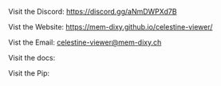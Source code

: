 Visit the Discord:
https://discord.gg/aNmDWPXd7B

Vist the Website:
<a href="https://mem-dixy.github.io/celestine-viewer/">https://mem-dixy.github.io/celestine-viewer/</a>

Vist the Email:
<a href="mailto:celestine-viewer@mem-dixy.ch">celestine-viewer@mem-dixy.ch</a>

Visit the docs:

Visit the Pip:
